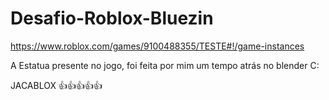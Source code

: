 # Desafio-Roblox-Bluezin

https://www.roblox.com/games/9100488355/TESTE#!/game-instances

A Estatua presente no jogo, foi feita por mim um tempo atrás no blender C:

JACABLOX 👍👍👍👍👍
